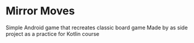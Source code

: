 # Mirror Moves

Simple Android game that recreates classic board game
Made by as side project as a practice for Kotlin course
